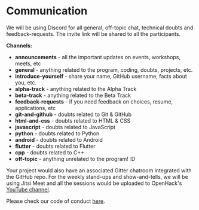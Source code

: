 # Communication

We will be using Discord for all general, off-topic chat, technical doubts and feedback-requests. The invite link will be shared to all the participants.

**Channels:**

* **announcements** - all the important updates on events, workshops, meets, etc
* **general** - anything related to the program, coding, doubts, projects, etc.
* **introduce-yourself** - share your name, GitHub username, facts about you, etc.
* **alpha-track** - anything related to the Alpha Track
* **beta-track** - anything related to the Beta Track
* **feedback-requests** - if you need feedback on choices, resume, applications, etc
* **git-and-github** - doubts related to Git & GitHub
* **html-and-css**  - doubts related to HTML & CSS
* **javascript**  - doubts related to JavaScript
* **python**  - doubts related to Python
* **android**  - doubts related to Android
* **flutter**  - doubts related to Flutter
* **cpp**  - doubts related to C++
* **off-topic** - anything unrelated to the program! :D

Your project would also have an associated Gitter chatroom integrated with the GitHub repo. For the weekly stand-ups and show-and-tells, we will be using Jitsi Meet and all the sessions would be uploaded to OpenHack's [YouTube channel](https://www.youtube.com/channel/UCWFTHKmCRTlBx-XWhHuGSKg).

Please check our code of conduct [here](https://openhack.gitbook.io/openhack-20/code-of-conduct).

